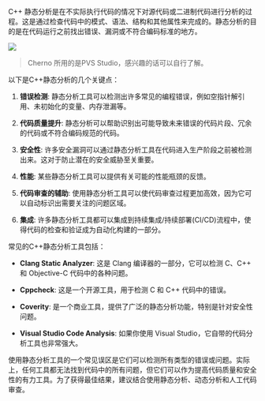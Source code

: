C++ 静态分析是在不实际执行代码的情况下对源代码或二进制代码进行分析的过程。这是通过检查代码中的模式、语法、结构和其他属性来完成的。静态分析的目的是在代码运行之前找出错误、漏洞或不符合编码标准的地方。

![](Pasted%20image%2020230811165148.png)
> Cherno 所用的是PVS Studio，感兴趣的话可以自行了解。

以下是C++静态分析的几个关键点：

1. **错误检测**: 静态分析工具可以检测出许多常见的编程错误，例如空指针解引用、未初始化的变量、内存泄漏等。
    
2. **代码质量提升**: 静态分析可以帮助识别出可能导致未来错误的代码片段、冗余的代码或不符合编码规范的代码。
    
3. **安全性**: 许多安全漏洞可以通过静态分析工具在代码进入生产阶段之前被检测出来。这对于防止潜在的安全威胁至关重要。
    
4. **性能**: 某些静态分析工具可以提供有关可能的性能瓶颈的反馈。
    
5. **代码审查的辅助**: 使用静态分析工具可以使代码审查过程更加高效，因为它可以自动标识出需要关注的问题区域。
    
6. **集成**: 许多静态分析工具都可以集成到持续集成/持续部署(CI/CD)流程中，使得代码的检查和验证成为自动化构建的一部分。
    

常见的C++静态分析工具包括：

- **Clang Static Analyzer**: 这是 Clang 编译器的一部分，它可以检测 C、C++ 和 Objective-C 代码中的各种问题。
    
- **Cppcheck**: 这是一个开源工具，用于检测 C 和 C++ 代码中的错误。
    
- **Coverity**: 是一个商业工具，提供了广泛的静态分析功能，特别是针对安全性问题。
    
- **Visual Studio Code Analysis**: 如果你使用 Visual Studio，它自带的代码分析工具也非常强大。
    

使用静态分析工具的一个常见误区是它们可以检测所有类型的错误或问题。实际上，任何工具都无法找到代码中的所有问题，但它们可以作为提高代码质量和安全性的有力工具。为了获得最佳结果，建议结合使用静态分析、动态分析和人工代码审查。